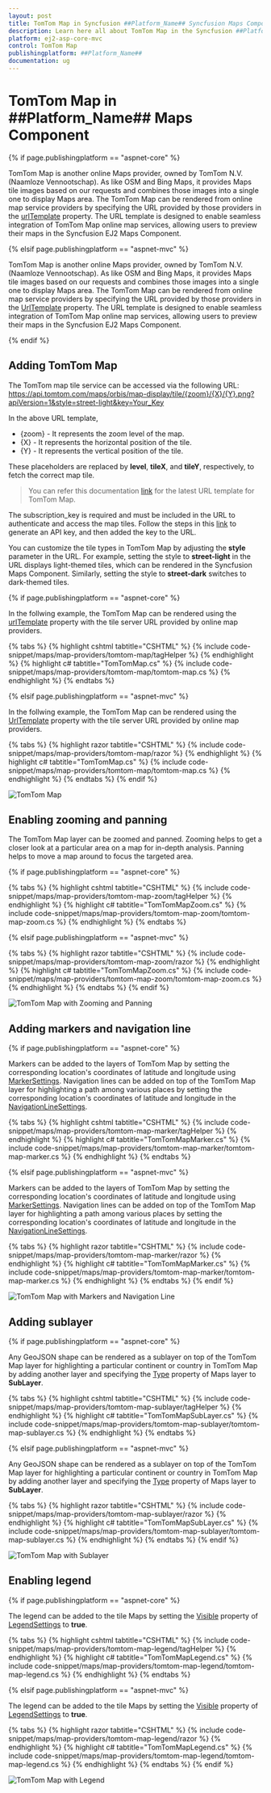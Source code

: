 ```yaml
---
layout: post
title: TomTom Map in Syncfusion ##Platform_Name## Syncfusion Maps Component
description: Learn here all about TomTom Map in the Syncfusion ##Platform_Name## Maps component and much more details.
platform: ej2-asp-core-mvc
control: TomTom Map
publishingplatform: ##Platform_Name##
documentation: ug
---
```


# TomTom Map in ##Platform_Name## Maps Component

{% if page.publishingplatform == "aspnet-core" %}

TomTom Map is another online Maps provider, owned by TomTom N.V.(Naamloze Vennootschap). As like OSM and Bing Maps, it provides Maps tile images based on our requests and combines those images into a single one to display Maps area. The TomTom Map can be rendered from online map service providers by specifying the URL provided by those providers in the [urlTemplate](https://help.syncfusion.com/cr/aspnetcore-js2/Syncfusion.EJ2.Maps.MapsLayer.html#Syncfusion_EJ2_Maps_MapsLayer_UrlTemplate) property. The URL template is designed to enable seamless integration of TomTom Map online map services, allowing users to preview their maps in the Syncfusion EJ2 Maps Component.

{% elsif page.publishingplatform == "aspnet-mvc" %}

TomTom Map is another online Maps provider, owned by TomTom N.V.(Naamloze Vennootschap). As like OSM and Bing Maps, it provides Maps tile images based on our requests and combines those images into a single one to display Maps area. The TomTom Map can be rendered from online map service providers by specifying the URL provided by those providers in the [UrlTemplate](https://help.syncfusion.com/cr/aspnetmvc-js2/Syncfusion.EJ2.Maps.MapsLayer.html#Syncfusion_EJ2_Maps_MapsLayer_UrlTemplate) property. The URL template is designed to enable seamless integration of TomTom Map online map services, allowing users to preview their maps in the Syncfusion EJ2 Maps Component.

{% endif %}

## Adding TomTom Map

The TomTom map tile service can be accessed via the following URL:
https://api.tomtom.com/maps/orbis/map-display/tile/{zoom}/{X}/{Y}.png?apiVersion=1&style=street-light&key=Your_Key

In the above URL template,

* {zoom} - It represents the zoom level of the map.
* {X} - It represents the horizontal position of the tile.
* {Y} - It represents the vertical position of the tile. 

These placeholders are replaced by **level**, **tileX**, and **tileY**, respectively, to fetch the correct map tile.

>You can refer this documentation [link](https://developer.tomtom.com/map-display-api/documentation/tomtom-orbis-maps/raster-tile) for the latest URL template for TomTom Map.

The subscription_key is required and must be included in the URL to authenticate and access the map tiles. Follow the steps in this [link](https://developer.tomtom.com/platform/documentation/dashboard/api-key-management#start-using-your-api-key) to generate an API key, and then added the key to the URL.

You can customize the tile types in TomTom Map by adjusting the **style** parameter in the URL. For example, setting the style to **street-light** in the URL displays light-themed tiles, which can be rendered in the Syncfusion Maps Component. Similarly, setting the style to **street-dark** switches to dark-themed tiles.

{% if page.publishingplatform == "aspnet-core" %}

In the follwing example, the TomTom Map can be rendered using the [urlTemplate](https://help.syncfusion.com/cr/aspnetcore-js2/Syncfusion.EJ2.Maps.MapsLayer.html#Syncfusion_EJ2_Maps_MapsLayer_UrlTemplate) property with the tile server URL provided by online map providers.

{% tabs %}
{% highlight cshtml tabtitle="CSHTML" %}
{% include code-snippet/maps/map-providers/tomtom-map/tagHelper %}
{% endhighlight %}
{% highlight c# tabtitle="TomTomMap.cs" %}
{% include code-snippet/maps/map-providers/tomtom-map/tomtom-map.cs %}
{% endhighlight %}
{% endtabs %}

{% elsif page.publishingplatform == "aspnet-mvc" %}

In the follwing example, the TomTom Map can be rendered using the [UrlTemplate](https://help.syncfusion.com/cr/aspnetmvc-js2/Syncfusion.EJ2.Maps.MapsLayer.html#Syncfusion_EJ2_Maps_MapsLayer_UrlTemplate) property with the tile server URL provided by online map providers.

{% tabs %}
{% highlight razor tabtitle="CSHTML" %}
{% include code-snippet/maps/map-providers/tomtom-map/razor %}
{% endhighlight %}
{% highlight c# tabtitle="TomTomMap.cs" %}
{% include code-snippet/maps/map-providers/tomtom-map/tomtom-map.cs %}
{% endhighlight %}
{% endtabs %}
{% endif %}

![TomTom Map](../images/MapProviders/TomTom/tomtom-map.PNG)

## Enabling zooming and panning

The TomTom Map layer can be zoomed and panned. Zooming helps to get a closer look at a particular area on a map for in-depth analysis. Panning helps to move a map around to focus the targeted area.

{% if page.publishingplatform == "aspnet-core" %}

{% tabs %}
{% highlight cshtml tabtitle="CSHTML" %}
{% include code-snippet/maps/map-providers/tomtom-map-zoom/tagHelper %}
{% endhighlight %}
{% highlight c# tabtitle="TomTomMapZoom.cs" %}
{% include code-snippet/maps/map-providers/tomtom-map-zoom/tomtom-map-zoom.cs %}
{% endhighlight %}
{% endtabs %}

{% elsif page.publishingplatform == "aspnet-mvc" %}

{% tabs %}
{% highlight razor tabtitle="CSHTML" %}
{% include code-snippet/maps/map-providers/tomtom-map-zoom/razor %}
{% endhighlight %}
{% highlight c# tabtitle="TomTomMapZoom.cs" %}
{% include code-snippet/maps/map-providers/tomtom-map-zoom/tomtom-map-zoom.cs %}
{% endhighlight %}
{% endtabs %}
{% endif %}

![TomTom Map with Zooming and Panning](../images/MapProviders/TomTom/tomtom-map-zooming.PNG)

## Adding markers and navigation line

{% if page.publishingplatform == "aspnet-core" %}

Markers can be added to the layers of TomTom Map by setting the corresponding location's coordinates of latitude and longitude using [MarkerSettings](https://help.syncfusion.com/cr/aspnetcore-js2/Syncfusion.EJ2.Maps.MapsLayer.html#Syncfusion_EJ2_Maps_MapsLayer_MarkerSettings). Navigation lines can be added on top of the TomTom Map layer for highlighting a path among various places by setting the corresponding location's coordinates of latitude and longitude in the [NavigationLineSettings](https://help.syncfusion.com/cr/aspnetcore-js2/Syncfusion.EJ2.Maps.MapsLayer.html#Syncfusion_EJ2_Maps_MapsLayer_NavigationLineSettings).

{% tabs %}
{% highlight cshtml tabtitle="CSHTML" %}
{% include code-snippet/maps/map-providers/tomtom-map-marker/tagHelper %}
{% endhighlight %}
{% highlight c# tabtitle="TomTomMapMarker.cs" %}
{% include code-snippet/maps/map-providers/tomtom-map-marker/tomtom-map-marker.cs %}
{% endhighlight %}
{% endtabs %}

{% elsif page.publishingplatform == "aspnet-mvc" %}

Markers can be added to the layers of TomTom Map by setting the corresponding location's coordinates of latitude and longitude using [MarkerSettings](https://help.syncfusion.com/cr/aspnetmvc-js2/Syncfusion.EJ2.Maps.MapsLayer.html#Syncfusion_EJ2_Maps_MapsLayer_MarkerSettings). Navigation lines can be added on top of the TomTom Map layer for highlighting a path among various places by setting the corresponding location's coordinates of latitude and longitude in the [NavigationLineSettings](https://help.syncfusion.com/cr/aspnetmvc-js2/Syncfusion.EJ2.Maps.MapsLayer.html#Syncfusion_EJ2_Maps_MapsLayer_NavigationLineSettings).

{% tabs %}
{% highlight razor tabtitle="CSHTML" %}
{% include code-snippet/maps/map-providers/tomtom-map-marker/razor %}
{% endhighlight %}
{% highlight c# tabtitle="TomTomMapMarker.cs" %}
{% include code-snippet/maps/map-providers/tomtom-map-marker/tomtom-map-marker.cs %}
{% endhighlight %}
{% endtabs %}
{% endif %}

![TomTom Map with Markers and Navigation Line](../images/MapProviders/TomTom/tomtom-map-marker-and-line.PNG)

## Adding sublayer

{% if page.publishingplatform == "aspnet-core" %}

Any GeoJSON shape can be rendered as a sublayer on top of the TomTom Map layer for highlighting a particular continent or country in TomTom Map by adding another layer and specifying the [Type](https://help.syncfusion.com/cr/aspnetcore-js2/Syncfusion.EJ2.Maps.MapsLayer.html#Syncfusion_EJ2_Maps_MapsLayer_Type) property of Maps layer to **SubLayer**.

{% tabs %}
{% highlight cshtml tabtitle="CSHTML" %}
{% include code-snippet/maps/map-providers/tomtom-map-sublayer/tagHelper %}
{% endhighlight %}
{% highlight c# tabtitle="TomTomMapSubLayer.cs" %}
{% include code-snippet/maps/map-providers/tomtom-map-sublayer/tomtom-map-sublayer.cs %}
{% endhighlight %}
{% endtabs %}

{% elsif page.publishingplatform == "aspnet-mvc" %}

Any GeoJSON shape can be rendered as a sublayer on top of the TomTom Map layer for highlighting a particular continent or country in TomTom Map by adding another layer and specifying the [Type](https://help.syncfusion.com/cr/aspnetmvc-js2/Syncfusion.EJ2.Maps.MapsLayer.html#Syncfusion_EJ2_Maps_MapsLayer_Type) property of Maps layer to **SubLayer**.

{% tabs %}
{% highlight razor tabtitle="CSHTML" %}
{% include code-snippet/maps/map-providers/tomtom-map-sublayer/razor %}
{% endhighlight %}
{% highlight c# tabtitle="TomTomMapSubLayer.cs" %}
{% include code-snippet/maps/map-providers/tomtom-map-sublayer/tomtom-map-sublayer.cs %}
{% endhighlight %}
{% endtabs %}
{% endif %}

![TomTom Map with Sublayer](../images/MapProviders/TomTom/tomtom-map-sublayer.PNG)

## Enabling legend

{% if page.publishingplatform == "aspnet-core" %}

The legend can be added to the tile Maps by setting the [Visible](https://help.syncfusion.com/cr/aspnetcore-js2/Syncfusion.EJ2.Maps.MapsLegendSettings.html#Syncfusion_EJ2_Maps_MapsLegendSettings_Visible) property of [LegendSettings](https://help.syncfusion.com/cr/aspnetcore-js2/Syncfusion.EJ2.Maps.Maps.html#Syncfusion_EJ2_Maps_Maps_LegendSettings) to **true**.

{% tabs %}
{% highlight cshtml tabtitle="CSHTML" %}
{% include code-snippet/maps/map-providers/tomtom-map-legend/tagHelper %}
{% endhighlight %}
{% highlight c# tabtitle="TomTomMapLegend.cs" %}
{% include code-snippet/maps/map-providers/tomtom-map-legend/tomtom-map-legend.cs %}
{% endhighlight %}
{% endtabs %}

{% elsif page.publishingplatform == "aspnet-mvc" %}

The legend can be added to the tile Maps by setting the [Visible](https://help.syncfusion.com/cr/aspnetmvc-js2/Syncfusion.EJ2.Maps.MapsLegendSettings.html#Syncfusion_EJ2_Maps_MapsLegendSettings_Visible) property of [LegendSettings](https://help.syncfusion.com/cr/aspnetmvc-js2/Syncfusion.EJ2.Maps.Maps.html#Syncfusion_EJ2_Maps_Maps_LegendSettings) to **true**.

{% tabs %}
{% highlight razor tabtitle="CSHTML" %}
{% include code-snippet/maps/map-providers/tomtom-map-legend/razor %}
{% endhighlight %}
{% highlight c# tabtitle="TomTomMapLegend.cs" %}
{% include code-snippet/maps/map-providers/tomtom-map-legend/tomtom-map-legend.cs %}
{% endhighlight %}
{% endtabs %}
{% endif %}

![TomTom Map with Legend](../images/MapProviders/TomTom/tomtom-map-legend.PNG)
